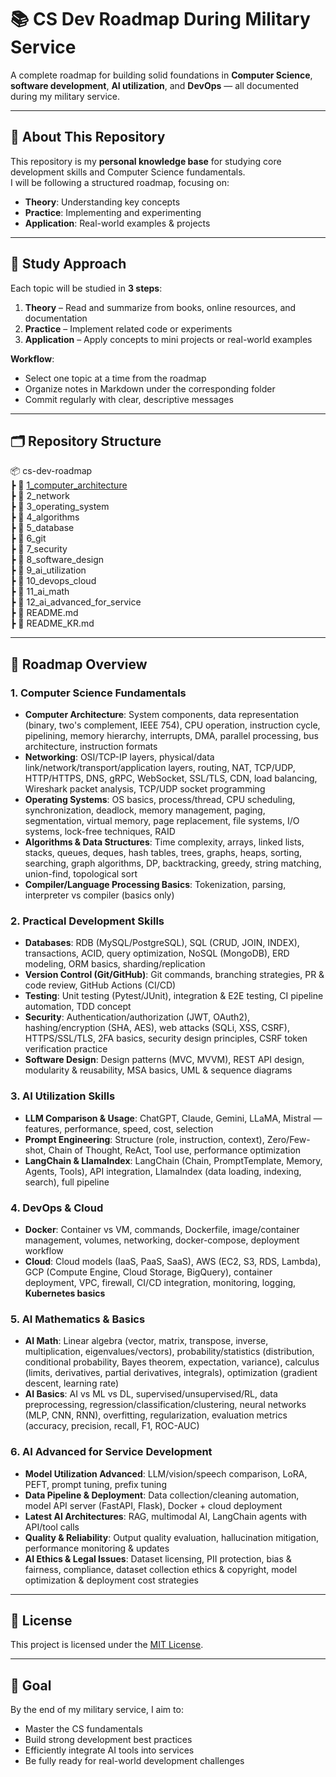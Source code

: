 # 📚 CS Dev Roadmap During Military Service

A complete roadmap for building solid foundations in **Computer Science**, **software development**, **AI utilization**, and **DevOps** — all documented during my military service.  

---

## 📌 About This Repository
This repository is my **personal knowledge base** for studying core development skills and Computer Science fundamentals.  
I will be following a structured roadmap, focusing on:
- **Theory**: Understanding key concepts
- **Practice**: Implementing and experimenting
- **Application**: Real-world examples & projects

---

## 📅 Study Approach
Each topic will be studied in **3 steps**:
1. **Theory** – Read and summarize from books, online resources, and documentation
2. **Practice** – Implement related code or experiments
3. **Application** – Apply concepts to mini projects or real-world examples

**Workflow**:
- Select one topic at a time from the roadmap
- Organize notes in Markdown under the corresponding folder
- Commit regularly with clear, descriptive messages

---

## 🗂 Repository Structure
📦 cs-dev-roadmap  
┣ 📂 [1_computer_architecture](./1.1_computer_architecture)  
┣ 📂 2_network  
┣ 📂 3_operating_system  
┣ 📂 4_algorithms  
┣ 📂 5_database  
┣ 📂 6_git  
┣ 📂 7_security  
┣ 📂 8_software_design  
┣ 📂 9_ai_utilization  
┣ 📂 10_devops_cloud  
┣ 📂 11_ai_math  
┣ 📂 12_ai_advanced_for_service  
┣ 📜 README.md  
┣ 📜 README_KR.md  

---

## 🧩 Roadmap Overview

### 1. Computer Science Fundamentals
- **Computer Architecture**: System components, data representation (binary, two's complement, IEEE 754), CPU operation, instruction cycle, pipelining, memory hierarchy, interrupts, DMA, parallel processing, bus architecture, instruction formats
- **Networking**: OSI/TCP-IP layers, physical/data link/network/transport/application layers, routing, NAT, TCP/UDP, HTTP/HTTPS, DNS, gRPC, WebSocket, SSL/TLS, CDN, load balancing, Wireshark packet analysis, TCP/UDP socket programming
- **Operating Systems**: OS basics, process/thread, CPU scheduling, synchronization, deadlock, memory management, paging, segmentation, virtual memory, page replacement, file systems, I/O systems, lock-free techniques, RAID
- **Algorithms & Data Structures**: Time complexity, arrays, linked lists, stacks, queues, deques, hash tables, trees, graphs, heaps, sorting, searching, graph algorithms, DP, backtracking, greedy, string matching, union-find, topological sort
- **Compiler/Language Processing Basics**: Tokenization, parsing, interpreter vs compiler (basics only)

### 2. Practical Development Skills
- **Databases**: RDB (MySQL/PostgreSQL), SQL (CRUD, JOIN, INDEX), transactions, ACID, query optimization, NoSQL (MongoDB), ERD modeling, ORM basics, sharding/replication
- **Version Control (Git/GitHub)**: Git commands, branching strategies, PR & code review, GitHub Actions (CI/CD)
- **Testing**: Unit testing (Pytest/JUnit), integration & E2E testing, CI pipeline automation, TDD concept
- **Security**: Authentication/authorization (JWT, OAuth2), hashing/encryption (SHA, AES), web attacks (SQLi, XSS, CSRF), HTTPS/SSL/TLS, 2FA basics, security design principles, CSRF token verification practice
- **Software Design**: Design patterns (MVC, MVVM), REST API design, modularity & reusability, MSA basics, UML & sequence diagrams

### 3. AI Utilization Skills
- **LLM Comparison & Usage**: ChatGPT, Claude, Gemini, LLaMA, Mistral — features, performance, speed, cost, selection
- **Prompt Engineering**: Structure (role, instruction, context), Zero/Few-shot, Chain of Thought, ReAct, Tool use, performance optimization
- **LangChain & LlamaIndex**: LangChain (Chain, PromptTemplate, Memory, Agents, Tools), API integration, LlamaIndex (data loading, indexing, search), full pipeline

### 4. DevOps & Cloud
- **Docker**: Container vs VM, commands, Dockerfile, image/container management, volumes, networking, docker-compose, deployment workflow
- **Cloud**: Cloud models (IaaS, PaaS, SaaS), AWS (EC2, S3, RDS, Lambda), GCP (Compute Engine, Cloud Storage, BigQuery), container deployment, VPC, firewall, CI/CD integration, monitoring, logging, **Kubernetes basics**

### 5. AI Mathematics & Basics
- **AI Math**: Linear algebra (vector, matrix, transpose, inverse, multiplication, eigenvalues/vectors), probability/statistics (distribution, conditional probability, Bayes theorem, expectation, variance), calculus (limits, derivatives, partial derivatives, integrals), optimization (gradient descent, learning rate)
- **AI Basics**: AI vs ML vs DL, supervised/unsupervised/RL, data preprocessing, regression/classification/clustering, neural networks (MLP, CNN, RNN), overfitting, regularization, evaluation metrics (accuracy, precision, recall, F1, ROC-AUC)

### 6. AI Advanced for Service Development
- **Model Utilization Advanced**: LLM/vision/speech comparison, LoRA, PEFT, prompt tuning, prefix tuning
- **Data Pipeline & Deployment**: Data collection/cleaning automation, model API server (FastAPI, Flask), Docker + cloud deployment
- **Latest AI Architectures**: RAG, multimodal AI, LangChain agents with API/tool calls
- **Quality & Reliability**: Output quality evaluation, hallucination mitigation, performance monitoring & updates
- **AI Ethics & Legal Issues**: Dataset licensing, PII protection, bias & fairness, compliance, dataset collection ethics & copyright, model optimization & deployment cost strategies

---

## 📄 License
This project is licensed under the [MIT License](LICENSE).


---

## 🚀 Goal
By the end of my military service, I aim to:
- Master the CS fundamentals
- Build strong development best practices
- Efficiently integrate AI tools into services
- Be fully ready for real-world development challenges
